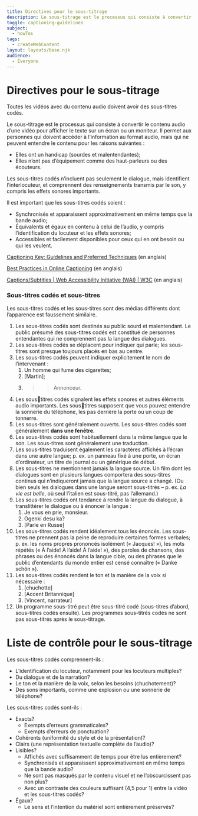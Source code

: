 ```yaml
---
title: Directives pour le sous-titrage
description: Le sous-titrage est le processus qui consiste à convertir le contenu audio d’une vidéo pour afficher le texte sur un écran ou un moniteur. 
toggle: captioning-guidelines
subject:
  - howTos
tags:
  - createWebContent
layout: layouts/base.njk
audience:
  - Everyone
---
```


# Directives pour le sous-titrage
Toutes les vidéos avec du contenu audio doivent avoir des sous-titres codés.

Le sous-titrage est le processus qui consiste à convertir le contenu audio d’une vidéo pour afficher le texte sur un écran ou un moniteur. Il permet aux personnes qui doivent accéder à l’information au format audio, mais qui ne peuvent entendre le contenu pour les raisons suivantes :

- Elles ont un handicap (sourdes et malentendantes);
- Elles n’ont pas d’équipement comme des haut-parleurs ou des écouteurs.

Les sous-titres codés n’incluent pas seulement le dialogue, mais identifient l’interlocuteur, et comprennent des renseignements transmis par le son, y compris les effets sonores importants.

Il est important que les sous-titres codés soient :

- Synchronisés et apparaissent approximativement en même temps que la bande audio;
- Équivalents et égaux en contenu à celui de l’audio, y compris l’identification du locuteur et les effets sonores;
- Accessibles et facilement disponibles pour ceux qui en ont besoin ou qui les veulent.

[Captioning Key:](http://www.captioningkey.org/)[ Guidelines and Preferred Techniques](http://www.captioningkey.org/) (en anglais)

[Best Practices in Online Captioning](http://joeclark.org/access/captioning/bpoc/) (en anglais)

[Captions/Subtitles | Web Accessibility Initiative (WAI) | W3C](https://www.w3.org/WAI/media/av/captions/) (en anglais)

### **Sous-titres codés et sous-titres**
Les sous-titres codés et les sous-titres sont des médias différents dont l’apparence est faussement similaire.

1. Les sous-titres codés sont destinés au public sourd et malentendant. Le public présumé des sous-titres codés est constitué de personnes entendantes qui ne comprennent pas la langue des dialogues.
1. Les sous-titres codés se déplacent pour indiquer qui parle; les sous-titres sont presque toujours placés en bas au centre.
1. Les sous-titres codés peuvent indiquer explicitement le nom de l’intervenant :
   1. Un homme qui fume des cigarettes;
   1. [Martin];
   1. >> Annonceur.
1. Les soustitres codés signalent les effets sonores et autres éléments audio importants. Les soustitres supposent que vous pouvez entendre la sonnerie du téléphone, les pas derrière la porte ou un coup de tonnerre.
1. Les sous-titres sont généralement ouverts. Les sous-titres codés sont généralement **dans une fenêtre**.
1. Les sous-titres codés sont habituellement dans la même langue que le son. Les sous-titres sont généralement une traduction.
1. Les sous-titres traduisent également les caractères affichés à l’écran dans une autre langue; p. ex. un panneau fixé à une porte, un écran d’ordinateur, un titre de journal ou un générique de début.
1. Les sous-titres ne mentionnent jamais la langue source. Un film dont les dialogues sont en plusieurs langues comportera des sous-titres continus qui n’indiqueront jamais que la langue source a changé. (Ou bien seuls les dialogues dans une langue seront sous-titrés – p. ex. *La vie est belle*, où seul l’italien est sous-titré, pas l’allemand.)
1. Les sous-titres codés ont tendance à rendre la langue du dialogue, à translittérer le dialogue ou à énoncer la langue :
   1. Je vous en prie, monsieur.
   1. Ogenki desu ka?
   1. [Parle en Russe]
1. Les sous-titres codés rendent idéalement tous les énoncés. Les sous-titres ne prennent pas la peine de reproduire certaines formes verbales; p. ex. les noms propres prononcés isolément (« Jacques! »), les mots répétés (« À l’aide! À l’aide! À l’aide! »), des paroles de chansons, des phrases ou des énoncés dans la langue cible, ou des phrases que le public d’entendants du monde entier est censé connaître (« Danke schön »).
1. Les sous-titres codés rendent le ton et la manière de la voix si nécessaire :
   1. [chuchotte]
   1. [Accent Britannique]
   1. [Vincent, narrateur]
1. Un programme sous-titré peut être sous-titré codé (sous-titres d’abord, sous-titres codés ensuite). Les programmes sous-titrés codés ne sont pas sous-titrés après le sous-titrage.

# Liste de contrôle pour le sous-titrage
Les sous-titres codés comprennent-ils :

- L’identification du locuteur, notamment pour les locuteurs multiples?
- Du dialogue et de la narration?
- Le ton et la manière de la voix, selon les besoins (chuchotement)?
- Des sons importants, comme une explosion ou une sonnerie de téléphone?

Les sous-titres codés sont-ils :

- Exacts?
  - Exempts d’erreurs grammaticales?
  - Exempts d’erreurs de ponctuation?
- Cohérents (uniformité du style et de la présentation)?
- Clairs (une représentation textuelle complète de l’audio)?
- Lisibles?
  - Affichés avec suffisamment de temps pour être lus entièrement?
  - Synchronisés et apparaissent approximativement en même temps que la bande audio?
  - Ne sont pas masqués par le contenu visuel et ne l’obscurcissent pas non plus?
  - Avec un contraste des couleurs suffisant (4,5 pour 1) entre la vidéo et les sous-titres codés?
- Égaux?
  - Le sens et l’intention du matériel sont entièrement préservés?

